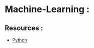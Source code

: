 # Machine-Learning : 

  ## Resources : 
   - [ Python ](https://www.youtube.com/watch?v=LHBE6Q9XlzI)
